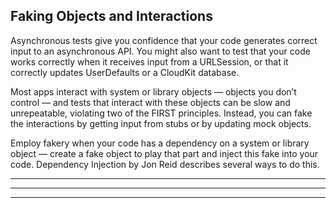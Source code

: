 
## Faking Objects and Interactions


Asynchronous tests give you confidence that your code generates correct input to an asynchronous API. You might also want to test that your code works correctly when it receives input from a URLSession, or that it correctly updates UserDefaults or a CloudKit database.



Most apps interact with system or library objects — objects you don’t control — and tests that interact with these objects can be slow and unrepeatable, violating two of the FIRST principles. Instead, you can fake the interactions by getting input from stubs or by updating mock objects.



Employ fakery when your code has a dependency on a system or library object — create a fake object to play that part and inject this fake into your code. Dependency Injection by Jon Reid describes several ways to do this.

<hr>

<hr>

<hr>



